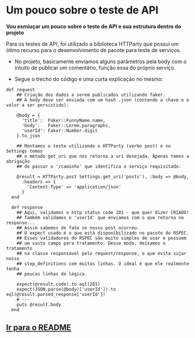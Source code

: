 # Um pouco sobre o teste de API

**Vou esmiuçar um pouco sobre o teste de API e sua estrutura dentro do projeto**

Para os testes de API, foi utilizado a biblioteca HTTParty que possui um ótimo recurso para o desenvolvimento de pacote para teste de serviços.

- No projeto, basicamente enviamos alguns parâmetros pela body com o intuito de publicar um comentário, função essa do próprio serviço.

- Segue o trecho do código e uma curta explicação no mesmo:

```
def request
    ## Criação dos dados a serem publicados utilizando faker.
    ## A body deve ser enviada com um hash .json (contendo a chave e o valor a ser persistido). 

    @body = {
      'title':  Faker::FunnyName.name,
      'body':   Faker::Lorem.paragraphs,
      'userId': Faker::Number.digit
    }.to_json

    ## Montamos o teste utilizando o HTTParty (verbo post) e no Settings temos
    ## o método get_uri que nos retorna a uri desejada. Apenas temos a obrigação
    ## de passar o '/caminho' que identifica o serviço requisitado.

    @result = HTTParty.post Settings.get_uri('posts'), :body => @body,
      :headers => {
        'Content-Type' => 'application/json'
      }
  end

  def response
    ## Aqui, validamos o http status code 201 - que quer dizer CRIADO!
    ## Também validamos o 'userId' que enviamos com o que retorna no response...
    ## Assim sabemos de fato se nosso post ocorreu.
    ## O expect usado é o que está disponibilizado no pacote do RSPEC.
    ## Esses validadores do RSPEC são muito simples de usar e possuem
    ## um vasto campo para tratamento. Desse modo, deixamos o tratamento
    ## na classe responsável pelo request/response, o que evita sujar nosso
    ## step_definitions com muitas linhas. O ideal é que ele realmente tenha
    ## poucas linhas de lógica.

    expect(@result.code).to eql(201)
    expect(JSON.parse(@body)['userId']).to eql(@result.parsed_response['userId'])
    # ---
    puts @result.body
  end
```

## [Ir para o README](../README.md)